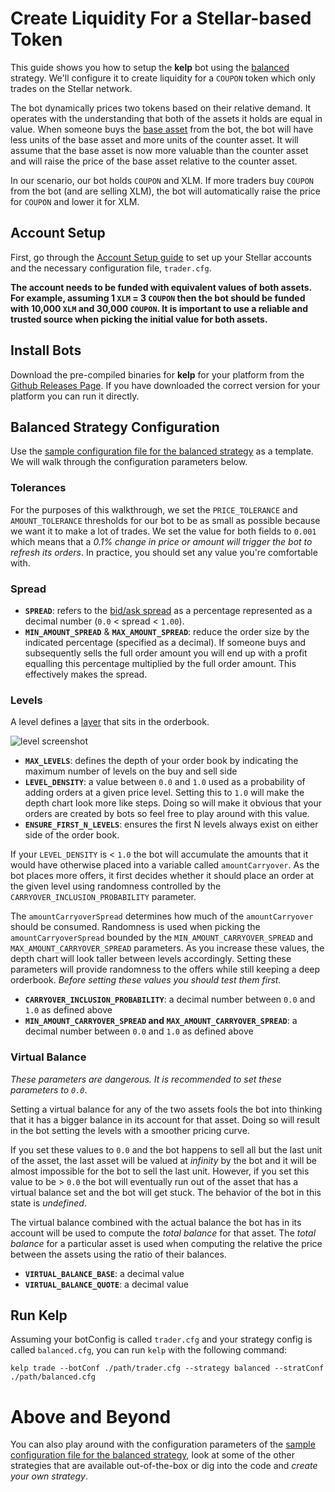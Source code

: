 # Create Liquidity For a Stellar-based Token

This guide shows you how to setup the **kelp** bot using the [balanced](../../../plugins/balancedStrategy.go) strategy. We'll configure it to create liquidity for a `COUPON` token which only trades on the Stellar network. 

The bot dynamically prices two tokens based on their relative demand. It operates with the understanding that both of the assets it holds are equal in value. When someone buys the [base asset](https://en.wikipedia.org/wiki/Currency_pair#Base_currency) from the bot, the bot will have less units of the base asset and more units of the counter asset. It will assume that the base asset is now more valuable than the counter asset and will raise the price of the base asset relative to the counter asset. 

In our scenario, our bot holds `COUPON` and XLM. If more traders buy `COUPON` from the bot (and are selling XLM), the bot will automatically raise the price for `COUPON` and lower it for XLM. 

## Account Setup

First, go through the [Account Setup guide](account_setup.md) to set up your Stellar accounts and the necessary configuration file, `trader.cfg`.

**The account needs to be funded with equivalent values of both assets. For example, assuming 1 `XLM` = 3 `COUPON` then the bot should be funded with 10,000 `XLM` and 30,000 `COUPON`. It is important to use a reliable and trusted source when picking the initial value for both assets.**

## Install Bots

Download the pre-compiled binaries for **kelp** for your platform from the [Github Releases Page](https://github.com/stellar/kelp/releases). If you have downloaded the correct version for your platform you can run it directly.

## Balanced Strategy Configuration

Use the [sample configuration file for the balanced strategy](../../configs/trader/sample_balanced.cfg) as a template. We will walk through the configuration parameters below.

### Tolerances

For the purposes of this walkthrough, we set the `PRICE_TOLERANCE` and `AMOUNT_TOLERANCE` thresholds for our bot to be as small as possible because we want it to make a lot of trades. We set the value for both fields to `0.001` which means that a _0.1% change in price or amount will trigger the bot to refresh its orders_. In practice, you should set any value you're comfortable with. 

### Spread

- **`SPREAD`**: refers to the [bid/ask spread](https://en.wikipedia.org/wiki/Bid%E2%80%93ask_spread) as a percentage represented as a decimal number (`0.0` < spread < `1.00`).
- **`MIN_AMOUNT_SPREAD`** & **`MAX_AMOUNT_SPREAD`**: reduce the order size by the indicated percentage (specified as a decimal). If someone buys and subsequently sells the full order amount you will end up with a profit equalling this percentage multiplied by the full order amount. This effectively makes the spread. 

### Levels 

A level defines a [layer](https://en.wikipedia.org/wiki/Layering_(finance)) that sits in the orderbook. 

![level screenshot](https://i.imgur.com/QVjZXGA.png "Levels Screenshot")

- **`MAX_LEVELS`**: defines the depth of your order book by indicating the maximum number of levels on the buy and sell side
- **`LEVEL_DENSITY`**: a value between `0.0` and `1.0` used as a probability of adding orders at a given price level. Setting this to `1.0` will make the depth chart look more like steps. Doing so will make it obvious that your orders are created by bots so feel free to play around with this value.
- **`ENSURE_FIRST_N_LEVELS`**: ensures the first N levels always exist on either side of the order book. 

If your `LEVEL_DENSITY` is < `1.0` the bot will accumulate the amounts that it would have otherwise placed into a variable called `amountCarryover`. As the bot places more offers, it first decides whether it should place an order at the given level using randomness controlled by the `CARRYOVER_INCLUSION_PROBABILITY` parameter.

The `amountCarryoverSpread` determines how much of the `amountCarryover` should be consumed. Randomness is used when picking the `amountCarryoverSpread` bounded by the `MIN_AMOUNT_CARRYOVER_SPREAD` and `MAX_AMOUNT_CARRYOVER_SPREAD` parameters. As you increase these values, the depth chart will look taller between levels accordingly. Setting these parameters will provide randomness to the offers while still keeping a deep orderbook. _Before setting these values you should test them first._ 
 
- **`CARRYOVER_INCLUSION_PROBABILITY`**: a decimal number between `0.0` and `1.0` as defined above 
- **`MIN_AMOUNT_CARRYOVER_SPREAD` and `MAX_AMOUNT_CARRYOVER_SPREAD`**: a decimal number between `0.0` and `1.0` as defined above

### Virtual Balance 

_These parameters are dangerous. It is recommended to set these parameters to `0.0`_.

Setting a virtual balance for any of the two assets fools the bot into thinking that it has a bigger balance in its account for that asset. Doing so will result in the bot setting the levels with a smoother pricing curve. 

If you set these values to `0.0` and the bot happens to sell all but the last unit of the asset, the last asset will be valued at _infinity_ by the bot and it will be almost impossible for the bot to sell the last unit. However, if you set this value to be > `0.0` the bot will eventually run out of the asset that has a virtual balance set and the bot will get stuck. The behavior of the bot in this state is _undefined_. 

The virtual balance combined with the actual balance the bot has in its account will be used to compute the _total balance_ for that asset. The _total balance_ for a particular asset is used when computing the relative the price between the assets using the ratio of their balances. 

- **`VIRTUAL_BALANCE_BASE`**: a decimal value 
- **`VIRTUAL_BALANCE_QUOTE`**: a decimal value 

## Run Kelp

Assuming your botConfig is called `trader.cfg` and your strategy config is called `balanced.cfg`, you can run `kelp` with the following command:

```
kelp trade --botConf ./path/trader.cfg --strategy balanced --stratConf ./path/balanced.cfg
```

# Above and Beyond

You can also play around with the configuration parameters of the [sample configuration file for the balanced strategy](../../configs/trader/sample_balanced.cfg), look at some of the other strategies that are available out-of-the-box or dig into the code and _create your own strategy_.
